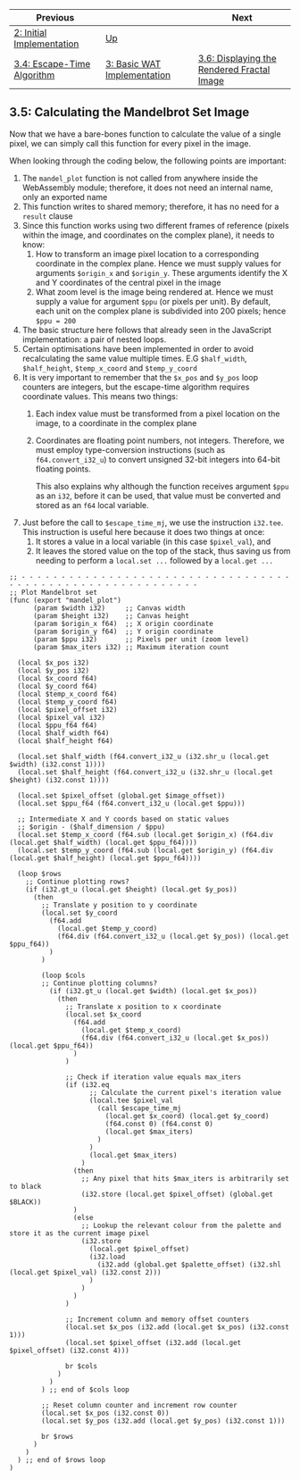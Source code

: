 | Previous | | Next
|---|---|---
| [2: Initial Implementation](../../02%20Initial%20Implementation/README.md) | [Up](../README.md) | 
| [3.4: Escape-Time Algorithm](../04/README.md) | [3: Basic WAT Implementation](../README.md) | [3.6: Displaying the Rendered Fractal Image](../06/README.md)

## 3.5: Calculating the Mandelbrot Set Image

Now that we have a bare-bones function to calculate the value of a single pixel, we can simply call this function for every pixel in the image.

When looking through the coding below, the following points are important:

1. The `mandel_plot` function is not called from anywhere inside the WebAssembly module; therefore, it does not need an internal name, only an exported name
1. This function writes to shared memory; therefore, it has no need for a `result` clause
1. Since this function works using two different frames of reference (pixels within the image, and coordinates on the complex plane), it needs to know:
    1.  How to transform an image pixel location to a corresponding coordinate in the complex plane.  Hence we must supply values for arguments `$origin_x` and `$origin_y`.  These arguments identify the X and Y coordinates of the central pixel in the image
    1. What zoom level is the image being rendered at.  Hence we must supply a value for argument `$ppu` (or pixels per unit).  By default, each unit on the complex plane is subdivided into 200 pixels; hence `$ppu = 200`
1. The basic structure here follows that already seen in the JavaScript implementation: a pair of nested loops.
1. Certain optimisations have been implemented in order to avoid recalculating the same value multiple times.  E.G `$half_width`, `$half_height`, `$temp_x_coord` and `$temp_y_coord`
1. It is very important to remember that the `$x_pos` and `$y_pos` loop counters are integers, but the escape-time algorithm requires coordinate values.  This means two things:
    1. Each index value must be transformed from a pixel location on the image, to a coordinate in the complex plane
    1. Coordinates are floating point numbers, not integers.  Therefore, we must employ type-conversion instructions (such as `f64.convert_i32_u`) to convert unsigned 32-bit integers into 64-bit floating points.  

        This also explains why although the function receives argument `$ppu` as an `i32`, before it can be used, that value must be converted and stored as an `f64` local variable.
1. Just before the call to `$escape_time_mj`, we use the instruction `i32.tee`.  This instruction is useful here because it does two things at once:
    1. It stores a value in a local variable (in this case `$pixel_val`), and
    1. It leaves the stored value on the top of the stack, thus saving us from needing to perform a `local.set ...` followed by a `local.get ...`


```wat
;; - - - - - - - - - - - - - - - - - - - - - - - - - - - - - - - - - - - - - - - - - - - - - - - - - - - - - - - - - -
;; Plot Mandelbrot set
(func (export "mandel_plot")
      (param $width i32)     ;; Canvas width
      (param $height i32)    ;; Canvas height
      (param $origin_x f64)  ;; X origin coordinate
      (param $origin_y f64)  ;; Y origin coordinate
      (param $ppu i32)       ;; Pixels per unit (zoom level)
      (param $max_iters i32) ;; Maximum iteration count

  (local $x_pos i32)
  (local $y_pos i32)
  (local $x_coord f64)
  (local $y_coord f64)
  (local $temp_x_coord f64)
  (local $temp_y_coord f64)
  (local $pixel_offset i32)
  (local $pixel_val i32)
  (local $ppu_f64 f64)
  (local $half_width f64)
  (local $half_height f64)

  (local.set $half_width (f64.convert_i32_u (i32.shr_u (local.get $width) (i32.const 1))))
  (local.set $half_height (f64.convert_i32_u (i32.shr_u (local.get $height) (i32.const 1))))

  (local.set $pixel_offset (global.get $image_offset))
  (local.set $ppu_f64 (f64.convert_i32_u (local.get $ppu)))

  ;; Intermediate X and Y coords based on static values
  ;; $origin - ($half_dimension / $ppu)
  (local.set $temp_x_coord (f64.sub (local.get $origin_x) (f64.div (local.get $half_width) (local.get $ppu_f64))))
  (local.set $temp_y_coord (f64.sub (local.get $origin_y) (f64.div (local.get $half_height) (local.get $ppu_f64))))

  (loop $rows
    ;; Continue plotting rows?
    (if (i32.gt_u (local.get $height) (local.get $y_pos))
      (then
        ;; Translate y position to y coordinate
        (local.set $y_coord
          (f64.add
            (local.get $temp_y_coord)
            (f64.div (f64.convert_i32_u (local.get $y_pos)) (local.get $ppu_f64))
          )
        )

        (loop $cols
        ;; Continue plotting columns?
          (if (i32.gt_u (local.get $width) (local.get $x_pos))
            (then
              ;; Translate x position to x coordinate
              (local.set $x_coord
                (f64.add
                  (local.get $temp_x_coord)
                  (f64.div (f64.convert_i32_u (local.get $x_pos)) (local.get $ppu_f64))
                )
              )

              ;; Check if iteration value equals max_iters
              (if (i32.eq
                    ;; Calculate the current pixel's iteration value
                    (local.tee $pixel_val
                      (call $escape_time_mj
                        (local.get $x_coord) (local.get $y_coord)
                        (f64.const 0) (f64.const 0)
                        (local.get $max_iters)
                      )
                    )
                    (local.get $max_iters)
                  )
                (then
                  ;; Any pixel that hits $max_iters is arbitrarily set to black
                  (i32.store (local.get $pixel_offset) (global.get $BLACK))
                )
                (else
                  ;; Lookup the relevant colour from the palette and store it as the current image pixel
                  (i32.store
                    (local.get $pixel_offset)
                    (i32.load
                      (i32.add (global.get $palette_offset) (i32.shl (local.get $pixel_val) (i32.const 2)))
                    )
                  )
                )
              )

              ;; Increment column and memory offset counters
              (local.set $x_pos (i32.add (local.get $x_pos) (i32.const 1)))
              (local.set $pixel_offset (i32.add (local.get $pixel_offset) (i32.const 4)))
               
              br $cols
            )
          )
        ) ;; end of $cols loop

        ;; Reset column counter and increment row counter
        (local.set $x_pos (i32.const 0))
        (local.set $y_pos (i32.add (local.get $y_pos) (i32.const 1)))
         
        br $rows
      )
    )
  ) ;; end of $rows loop
)
```

